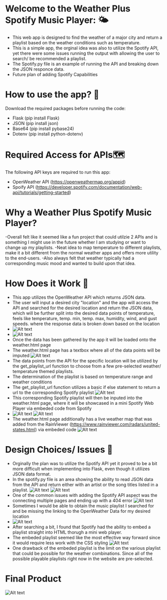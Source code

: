 # **Welcome to the Weather Plus Spotify Music Player**: :sun_behind_small_cloud:
- This web app is designed to find the weather of a major city and return a playlist based on the weather conditions such as temperature. 
- This is a simple app, the orginal idea was also to utilize the Spotify API, yet there were some issues running the output with allowing the user to search/ be recommended a playlist. 
- The Spotify.py file is an example of running the API and breaking down the JSON responce data. 
- Future plan of adding Spotify Capabilities 

# **How to use the app?** :compass:

Download the required packages before running the code:

- Flask (pip install Flask)
- JSON (pip install json)
- Base64 (pip install pybase24)
- Dotenv (pip install python-dotenv)

# **Required Access for APIs**:world_map:

The following API keys are required to run this app: 

- OpenWeather API (https://openweathermap.org/appid)
- Spoify API (https://developer.spotify.com/documentation/web-api/tutorials/getting-started)

# **Why a Weather Plus Spotify Music Player?**

-Overall felt like it seemed like a fun project that could utilzie 2 APIs and is something I might use in the future whether I am studying or want to change up my playlists. 
-Neat idea to map temperature to different playlists, make it a bit different from the normal weather apps and offers more utility to the end-users. 
-Also always felt that weather typically had a corresponding music mood and wanted to build upon that idea. 

# **How Does it Work**  :cowboy_hat_face:

- This app utilizes the OpenWeather API which returns JSON data. 
- The user will input a desired city "location" and the app will access the API and searched for the desired location and return the JSON data, which will be further split into the desired data points of temperature, feels like temperature, temp. min, temp. max, humidity, wind, and gust speeds. where the response data is broken down based on the location 
- ![Alt text](image-12.png)
- ![Alt text](image.png)
- Once the data has been gathered by the app it will be loaded onto the weather.html page
- The weather.html page has a textbox where all of the data points will be imputed 
![Alt text](image-1.png)
- The data points from the API for the specific location will be utilized by the get_playlist_url function to choose from a few pre-selected weather/ temperature themed playlists. 
- The determination of the playlist is based on temperature range and weather conditions
- The get_playlist_url function utilizes a basic if else statement to return a url to the corresponding Spotify playlist
![Alt text](image-10.png)
- This corresponding Spotify playlist will then be inputed into the weather.html page, where it will be showcased in a mini Spotify Web Player via embeded code from Spotify
- ![Alt text](image-13.png) 
![Alt text](image-2.png)
- The weather.html page additionally has a live weather map that was added from the RainViewer (https://www.rainviewer.com/radars/united-states.html) via embeded code
![Alt text](image-3.png)

# **Design Choices/ Issues** :orange:

- Orginally the plan was to utilize the Spotify API yet it proved to be a bit more difficult when implementing into Flask, even though it utilizes JSON data format.
- In the spotify.py file is an area showing the ability to read JSON data from the API and return either with an artist or the song titles listed in a playlist.
![Alt text](image-4.png)
![Alt text](image-5.png)
- One of the common issues with adding the Spotify API aspect was the connecting multiple pages and ending up with a 404 error
![Alt text](image-6.png)
- Sometimes I would be able to obtain the music playlist I searched for and be missing the linking to the OpenWeather Data for my desired location
- ![Alt text](image-7.png)
- After searching a bit, I found that Spotify had the ability to embed a playlist straight into HTML thorugh a mini web player. 
- The embeded playlist seemed like the most effective way forward since it would require less work with the CSS styling
![Alt text](image-9.png) 
- One drawback of the embeded playlist is the limit on the various playlist that could be possible for the weather combinations. Since all of the possible playable playlists right now in the website are pre-selected. 

# **Final Product** 

![Alt text](image-11.png)